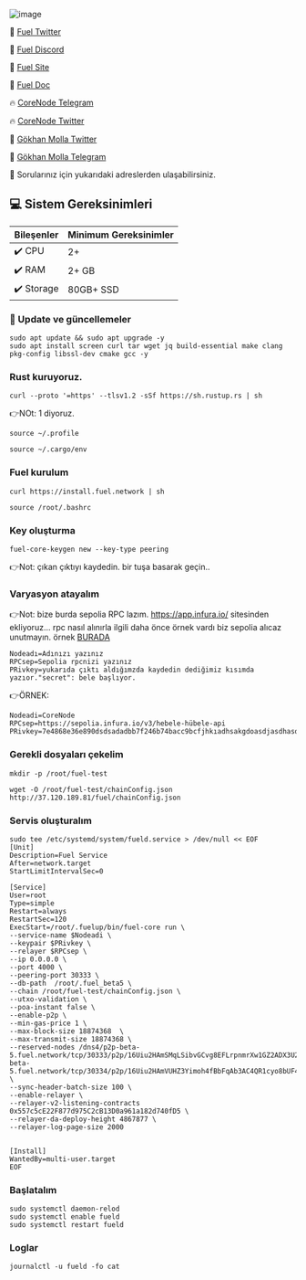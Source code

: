 
![image](https://github.com/molla202/Fuel-5-Test/assets/91562185/78fdb772-86c3-4e90-a17d-57edcd51e01c)



🌟 [Fuel Twitter](https://twitter.com/fuel_network)

🌟 [Fuel Discord](https://discord.gg/fuelnetwork)

🌟 [Fuel Site](https://fuel.network/)

🌟 [Fuel Doc](https://docs.fuel.network/)

🔥 [CoreNode Telegram](https://t.me/corenode)

🔥 [CoreNode Twitter](https://twitter.com/corenodehq)

💬 [Gökhan Molla Twitter](https://twitter.com/gokhan_molla)

💬 [Gökhan Molla Telegram](https://t.me/gokhan_molla)

💬 Sorularınız için yukarıdaki adreslerden ulaşabilirsiniz.


 ## 💻 Sistem Gereksinimleri
| Bileşenler | Minimum Gereksinimler | 
| ------------ | ------------ |
| ✔️ CPU |	2+ |
| ✔️ RAM	| 2+ GB |
| ✔️ Storage	| 80GB+ SSD |


### 🚧 Update ve güncellemeler
```
sudo apt update && sudo apt upgrade -y
sudo apt install screen curl tar wget jq build-essential make clang pkg-config libssl-dev cmake gcc -y
```

### Rust kuruyoruz.
```
curl --proto '=https' --tlsv1.2 -sSf https://sh.rustup.rs | sh
```
👉NOt: 1 diyoruz.
```
source ~/.profile
```
```
source ~/.cargo/env
```
### Fuel kurulum
```
curl https://install.fuel.network | sh
```
```
source /root/.bashrc
```
### Key oluşturma
```
fuel-core-keygen new --key-type peering
```
👉Not: çıkan çıktıyı kaydedin. bir tuşa basarak geçin..

### Varyasyon atayalım
👉Not: bize burda sepolia RPC lazım. https://app.infura.io/ sitesinden ekliyoruz... rpc nasıl alınırla ilgili daha önce örnek vardı biz sepolia alıcaz unutmayın. örnek [BURADA](https://github.com/Core-Node-Team/Testnet-TR/blob/main/Mangata/RPC-Alma.md)
```
Nodeadı=Adınızı yazınız
RPCsep=Sepolia rpcnizi yazınız
PRivkey=yukarıda çıktı aldığımzda kaydedin dediğimiz kısımda yazıor."secret": bele başlıyor.
```
👉ÖRNEK:
```
Nodeadi=CoreNode
RPCsep=https://sepolia.infura.io/v3/hebele-hübele-api
PRivkey=7e4868e36e890dsdsadadbb7f246b74bacc9bcfjhkıadhsakgdoasdjasdhasdhhaoıdasdashoıdh
```
### Gerekli dosyaları çekelim
```
mkdir -p /root/fuel-test
```
```
wget -O /root/fuel-test/chainConfig.json http://37.120.189.81/fuel/chainConfig.json
```
### Servis oluşturalım

```
sudo tee /etc/systemd/system/fueld.service > /dev/null << EOF
[Unit]
Description=Fuel Service
After=network.target
StartLimitIntervalSec=0

[Service]
User=root
Type=simple
Restart=always
RestartSec=120
ExecStart=/root/.fuelup/bin/fuel-core run \
--service-name $Nodeadi \
--keypair $PRivkey \
--relayer $RPCsep \
--ip 0.0.0.0 \
--port 4000 \
--peering-port 30333 \
--db-path  /root/.fuel_beta5 \
--chain /root/fuel-test/chainConfig.json \
--utxo-validation \
--poa-instant false \
--enable-p2p \
--min-gas-price 1 \
--max-block-size 18874368  \
--max-transmit-size 18874368 \
--reserved-nodes /dns4/p2p-beta-5.fuel.network/tcp/30333/p2p/16Uiu2HAmSMqLSibvGCvg8EFLrpnmrXw1GZ2ADX3U2c9ttQSvFtZX,/dns4/p2p-beta-5.fuel.network/tcp/30334/p2p/16Uiu2HAmVUHZ3Yimoh4fBbFqAb3AC4QR1cyo8bUF4qyi8eiUjpVP \
--sync-header-batch-size 100 \
--enable-relayer \
--relayer-v2-listening-contracts 0x557c5cE22F877d975C2cB13D0a961a182d740fD5 \
--relayer-da-deploy-height 4867877 \
--relayer-log-page-size 2000


[Install]
WantedBy=multi-user.target
EOF
```

### Başlatalım
```
sudo systemctl daemon-relod
sudo systemctl enable fueld
sudo systemctl restart fueld
```
### Loglar
```
journalctl -u fueld -fo cat
```


